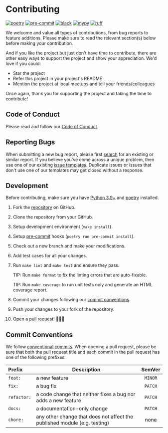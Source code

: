 # Contributing

[![poetry](https://img.shields.io/badge/packaging-poetry-008adf)](https://python-poetry.org/)
[![pre-commit](https://img.shields.io/badge/pre--commit-enabled-brightgreen?logo=pre-commit&logoColor=white)](https://github.com/pre-commit/pre-commit)
[![black](https://img.shields.io/badge/code%20style-black-000000)](https://github.com/psf/black)
[![mypy](http://www.mypy-lang.org/static/mypy_badge.svg)](http://mypy-lang.org/)
[![ruff](https://img.shields.io/endpoint?url=https://raw.githubusercontent.com/charliermarsh/ruff/main/assets/badge/v1.json)](https://github.com/charliermarsh/ruff)

We welcome and value all types of contributions, from bug reports to feature additions. Please make sure to read the relevant section(s) below before making your contribution.

And if you like the project but just don't have time to contribute, there are other easy ways to support the project and show your appreciation. We'd love if you could:

- Star the project
- Refer this project in your project's README
- Mention the project at local meetups and tell your friends/colleagues

Once again, thank you for supporting the project and taking the time to contribute!

## Code of Conduct

Please read and follow our [Code of Conduct](https://ew2664.github.io/mabby/code_of_conduct/).

## Reporting Bugs

When submitting a new bug report, please first [search](https://github.com/ew2664/mabby/issues) for an existing or similar report. If you believe you've come across a unique problem, then use one of our existing [issue templates](https://github.com/ew2664/mabby/issues/new/choose). Duplicate issues or issues that don't use one of our templates may get closed without a response.

## Development

Before contributing, make sure you have [Python 3.9+](https://www.python.org/downloads/) and [poetry](https://python-poetry.org/) installed.

1. Fork the [repository](https://github.com/ew2664/mabby) on GitHub.

1. Clone the repository from your GitHub.

1. Setup development environment (`make install`).

1. Setup [pre-commit](https://pre-commit.com/) hooks (`poetry run pre-commit install`).

1. Check out a new branch and make your modifications.

1. Add test cases for all your changes.

1. Run `make lint` and `make test` and ensure they pass.

    TIP: Run `make format` to fix the linting errors that are auto-fixable.

    TIP: Run `make coverage` to run unit tests only and generate an HTML coverage report.

1. Commit your changes following our [commit conventions](#commit-conventions).

1. Push your changes to your fork of the repository.

1. Open a [pull request](https://github.com/ew2664/mabby/pulls)! :tada::tada::tada:

## Commit Conventions

We follow [conventional commits](https://www.conventionalcommits.org/en/v1.0.0/). When opening a pull request, please be sure that both the pull request title and each commit in the pull request has one of the following prefixes:

| Prefix      | Description                                                               | SemVer  |
| :---------- | ------------------------------------------------------------------------- | :-----: |
| `feat:`     | a new feature                                                             | `MINOR` |
| `fix:`      | a bug fix                                                                 | `PATCH` |
| `refactor:` | a code change that neither fixes a bug nor adds a new feature             | `PATCH` |
| `docs:`     | a documentation-only change                                               | `PATCH` |
| `chore:`    | any other change that does not affect the published module (e.g. testing) |  none   |

